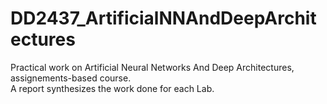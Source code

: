 # DD2437_ArtificialNNAndDeepArchitectures
Practical work on Artificial Neural Networks And Deep Architectures, assignements-based course.  
A report synthesizes the work done for each Lab.
